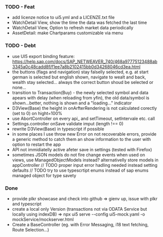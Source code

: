 ### TODO - Feat
+ add licenze notice to ui5.yml and a LICENZE.txt file
+ WatchDetail View, show the time the data was fetched the last time
+ WatchDetail View, Option to refresh market data periodically
+ AssetDetail: make Chartparams customizable via menu

### TODO - Debt
+ use UI5 export binding feature: https://help.sap.com/docs/SAP_NETWEAVER_740/468a97775123488ab3345a0c48cadd8f/f1ee7a8b2102415bb0d34268046cd3ea.html
+ the buttons (flags and navigation) stay falselly selected, e.g. at start german is selected but english shown, navigate to wealt and back, wealth stay selected... always the correct button shoud be selected or none...
+ transition to Transaction(Buy) - the newly selected symbol and data apears with delay (when reloading from yfin), the old data/symbol is shown...better, nothing is shown and a "loading..." indicator
+ D3View(Base) the height in onArfterRendering is not calculated corectly (set to 0) on hight=100%
+ use AbortController on every api_ and setTimeout, setIntervale etc. call
+ Settings.controller onSave validate imput (length !== 0)
+ rewrite D3View(Base) in typescript if possible
+ in some places I use throw new Error on not recoverable errors, provide a generic method to catch them an show information to the user with option to restart the app
+ API not immidiatelly active afeter save in settings (tested with Firefox)
+ sometimes JSON models do not fire change events when used on views, use ManagedObjectModels instead? alternativelly store models in appController
      // TODO proper input error hadling needed instead setting defaults
      // TODO try to use typescrtipt enums instead of sap enums managed object for type savety

### Done
- provide plkr showcase and check into github
    => gienv up, issue with plkr and typescript
- create a local only Version (transactions not via ODATA Service but locally using indexDB)
    => npx ui5 serve --config ui5-mock.yaml -o mockService/mockserver.html
- Create a BaseController (eg. with Error Messaging, i18 text fetching, Route Selection...)